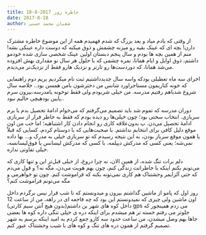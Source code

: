 ```yaml
---
title: خاطره روز 2017-8-18
date: 2017-8-18
author: شعبان محمد حسنی
---
```


از وقتی که یادم میاد و بعد بزرگ که شدم فهمیدم همه از این موضوع خاطره مشترک دارن! بچه ای که عینک بقیه رو میزنه چشمش و ذوق میکنه که دوست داره عینکی بشه! منم از همین بچه ها بودم و سال پنجم دبستان اولین عینک شخصی سازی شده خودمو داشتم، ذوق اوایل و ایام همانا، نمره چشمی که با حلول هر سال نو مقداری بهش افزوده می‌شد همانا، که دوردست‌ها رو تارتر و نزدیک هارو فقط از نزدیک‌تر می‌دیدم.

اخرای سه ماه تعطیلی بودکه واسه سال جدیدداشتیم ثبت نام میکردیم بریم دوم راهنمایی که خونه کناریمون مستاجراورد شانس من دخترشون بامن همسن بود.. خلاصه سال شروع شدباهم رفتیم مدرسه. من خیلی شربودم ولی فقط توخونه یامدرسه،بیرون سرم پایین بودهیچی حالیم نبود..

دوران مدرسه که تموم شد باید تصمیم می‌گرفتم که می‌خوام ادامۀ تحصیل بدم یا برم سربازی. انتخاب سختی بود؛ چون خیلی‌ها رو دیده بودم که فقط به خاطر فرار از سربازی ادامۀ تحصیل می‌دن. پ بدون‌علاقه کاری رو انجام دادن کار اشتباهیه؛ اما خب من اون موقع دلیل کافی برای انتخابم نداشتم. با صحبت‌هایی که با دوستام کردم، کسایی که قبلاً یا همون موقع سرباز بودن، به این نتیجه رسیدم که تو سربازی خیلی به مدرک و... بها داده نمی‌شه؛ یعنی کسی که مدرکش دیپلمه، با کسی که مدرکش لیسانس یا فوق‌لیسانسه، خیلی تفاوتی نداره.

دلم برات تنگ شده، از همین الان، نه چرا دروغ، از خیلی قبل‌تر این و تنها کاری که می‌تونم بکنم اینکه با خاطراتت زندگی کنم، چون بهم هویت می‌دن، مگه نه؟ و قول می‌دم که حتی آلزایمر وحشتناک هم کاری نمی‌تونه بکنه که فراموشت کنم. چون تو خواهرمی و مگه می‌تونم فراموشت کنم؟

روز اول که پامو از ماشین گذاشتم بیرون و میدونستم که تا شب قرار نیس برگردم داخل اون ماشین ولی چیزی که نمیدونستم این بود که چه فاجعه ای در راهه، من از ساعت 12 داخل کوه های شهر بن داشتم(بدون هیچ آنتن سیم کارتی) gps می زدم همینجور که جلوتر می رفتم خسته تر هم میشدم برای اینکه دره ی خیلی تنگی داره کوه ها بعضی جاها بهم وصل میشدن، من ساعت حدود سه کارو جمع کردم به امید اینکه برسم به شهر تصمیم گرفتم از همون دره های تنگ و کوه های با شیب وحشتناک عبور کنم.